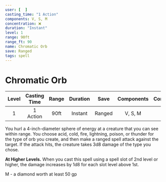```yaml
---
user: [  ]
casting_time: "1 Action"
components: V, S, M
concentration: ❌
duration: "Instant"
level: 1
range: 90ft
range_ft: 90
name: Chromatic Orb
save: Ranged
tags: spell
---
```

# Chromatic Orb

| **Level** | **Casting Time** | **Range** | **Duration** | **Save** | **Components** | **Concentration** |
|:---:|:---:|:---:|:---:|:---:|:---:|:---:|
| 1 | 1 Action | 90ft | Instant | Ranged | V, S, M | ❌ |

You hurl a 4-inch-diameter sphere of energy at a creature that you can see within range. You choose acid, cold, fire, lightning, poison, or thunder for the type of orb you create, and then make a ranged spell attack against the target. If the attack hits, the creature takes 3d8 damage of the type you chose.

**At Higher Levels.** When you cast this spell using a spell slot of 2nd level or higher, the damage increases by 1d8 for each slot level above 1st.

M - a diamond worth at least 50 gp